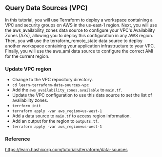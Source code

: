 ## Query Data Sources (VPC)
In this tutorial, you will use Terraform to deploy a workspace containing a VPC and security groups on AWS in the us-east-1 region. Next, you will use the aws_availability_zones data source to configure your VPC's Availability Zones (AZs), allowing you to deploy this configuration in any AWS region. Then, you will use the terraform_remote_state data source to deploy another workspace containing your application infrastructure to your VPC. Finally, you will use the aws_ami data source to configure the correct AMI for the current region.

### Update VPC region
- Change to the VPC repository directory.
- `cd learn-terraform-data-sources-vpc`
- Add the `aws_availability_zones.available` to `main.tf`.
- Update the VPC configuration to use this data source to set the list of availability zones.
- `terrform init`
- `terraform apply -var aws_region=us-west-1`
- Add a data source to `main.tf` to access region information.
- Add an output for the region to `outputs.tf`.
- `terraform apply -var aws_region=us-west-1`

### Reference
https://learn.hashicorp.com/tutorials/terraform/data-sources